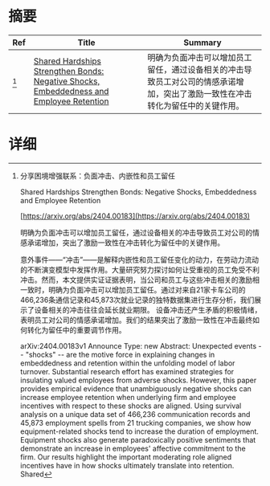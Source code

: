 # 摘要

| Ref | Title | Summary |
| --- | --- | --- |
| [^1] | [Shared Hardships Strengthen Bonds: Negative Shocks, Embeddedness and Employee Retention](https://arxiv.org/abs/2404.00183) | 明确为负面冲击可以增加员工留任，通过设备相关的冲击导致员工对公司的情感承诺增加，突出了激励一致性在冲击转化为留任中的关键作用。 |

# 详细

[^1]: 分享困境增强联系：负面冲击、内嵌性和员工留任

    Shared Hardships Strengthen Bonds: Negative Shocks, Embeddedness and Employee Retention

    [https://arxiv.org/abs/2404.00183](https://arxiv.org/abs/2404.00183)

    明确为负面冲击可以增加员工留任，通过设备相关的冲击导致员工对公司的情感承诺增加，突出了激励一致性在冲击转化为留任中的关键作用。

    

    意外事件——“冲击”——是解释内嵌性和员工留任变化的动力，在劳动力流动的不断演变模型中发挥作用。大量研究努力探讨如何让受重视的员工免受不利冲击。然而，本文提供实证证据表明，当公司和员工与这些冲击相关的激励相一致时，明确为负面冲击可以增加员工留任。通过对来自21家卡车公司的466,236条通信记录和45,873次就业记录的独特数据集进行生存分析，我们展示了设备相关的冲击往往会延长就业期限。 设备冲击还产生矛盾的积极情绪，表明员工对公司的情感承诺增加。我们的结果突出了激励一致性在冲击最终如何转化为留任中的重要调节作用。

    arXiv:2404.00183v1 Announce Type: new  Abstract: Unexpected events -- "shocks" -- are the motive force in explaining changes in embeddedness and retention within the unfolding model of labor turnover. Substantial research effort has examined strategies for insulating valued employees from adverse shocks. However, this paper provides empirical evidence that unambiguously negative shocks can increase employee retention when underlying firm and employee incentives with respect to these shocks are aligned. Using survival analysis on a unique data set of 466,236 communication records and 45,873 employment spells from 21 trucking companies, we show how equipment-related shocks tend to increase the duration of employment. Equipment shocks also generate paradoxically positive sentiments that demonstrate an increase in employees' affective commitment to the firm. Our results highlight the important moderating role aligned incentives have in how shocks ultimately translate into retention. Shared
    

